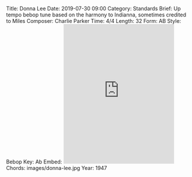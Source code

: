 Title: Donna Lee
Date: 2019-07-30 09:00
Category: Standards
Brief: Up tempo bebop tune based on the harmony to Indianna, sometimes credited to Miles
Composer: Charlie Parker
Time: 4/4
Length: 32
Form: AB
Style: Bebop
Key: Ab
Embed: <iframe src="https://open.spotify.com/embed/playlist/40hc2lsGa1JIILekp6VC6p" width="300" height="380" frameborder="0" allowtransparency="true" allow="encrypted-media"></iframe>
Chords: images/donna-lee.jpg
Year: 1947

